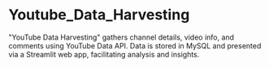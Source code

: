 # Youtube_Data_Harvesting
"YouTube Data Harvesting" gathers channel details, video info, and comments using YouTube Data API. Data is stored in MySQL and presented via a Streamlit web app, facilitating analysis and insights.
